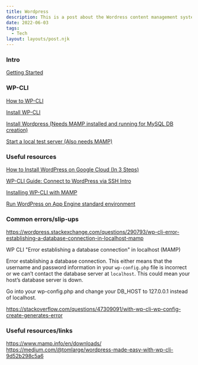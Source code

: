 ```yaml
---
title: Wordpress
description: This is a post about the Wordress content management system
date: 2022-06-03
tags:
  - Tech
layout: layouts/post.njk
---
```


### Intro

[Getting Started](https://wordpress.org/support/category/getting-started/)



### WP-CLI
[How to WP-CLI](https://make.wordpress.org/cli/handbook/how-to/)

[Install WP-CLI](https://make.wordpress.org/cli/handbook/guides/installing/#recommended-installation)

[Install Wordpress (Needs MAMP installed and running for MySQL DB creation)](https://make.wordpress.org/cli/handbook/how-to-install/)

[Start a local test server (Also needs MAMP)](https://make.wordpress.org/cli/handbook/how-to-start-webserver/)

### Useful resources
[How to Install WordPress on Google Cloud (In 3 Steps)](https://themeisle.com/blog/install-wordpress-on-google-cloud/)

[WP-CLI Guide: Connect to WordPress via SSH Intro](https://blog.sucuri.net/2015/07/wp-cli-guide-connect-to-wordpress-via-ssh-intro.html)

[Installing WP-CLI with MAMP](https://tommcfarlin.com/installing-wp-cli-with-mamp/)

[Run WordPress on App Engine standard environment](https://cloud.google.com/community/tutorials/run-wordpress-on-appengine-standard)

### Common errors/slip-ups

https://wordpress.stackexchange.com/questions/290793/wp-cli-error-establishing-a-database-connection-in-localhost-mamp

WP CLI "Error establishing a database connection" in localhost (MAMP)

Error establishing a database connection. This either means that the username and password information in your `wp-config.php` file is incorrect or we can’t contact the database server at `localhost`. This could mean your host’s database server is down.

Go into your wp-config.php and change your DB_HOST to 127.0.0.1 instead of localhost.

https://stackoverflow.com/questions/47309091/with-wp-cli-wp-config-create-generates-error

### Useful resources/links

https://www.mamp.info/en/downloads/
https://medium.com/@tomlarge/wordpress-made-easy-with-wp-cli-9d52b298c5a6